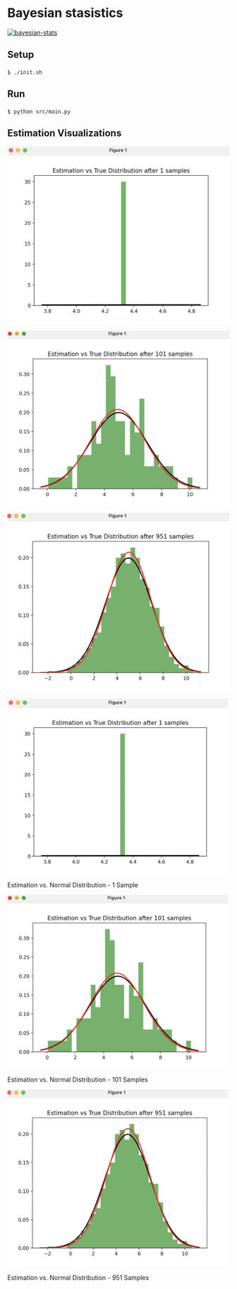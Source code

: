 # Bayesian stasistics

[![bayesian-stats](https://github.com/pieteradejong/bayesian-stats/actions/workflows/ci.yml/badge.svg?branch=main)](https://github.com/pieteradejong/bayesian-stats/actions/workflows/ci.yml)

## Setup
`$ ./init.sh`

## Run
`$ python src/main.py`

## Estimation Visualizations

![Estimation vs. Normal Distribution - 1 Sample](https://github.com/pieteradejong/bayesian-stats/blob/main/matplotlib_estimate_v_normal_dist_1_sample.png)

![Estimation vs. Normal Distribution - 101 Samples](https://github.com/pieteradejong/bayesian-stats/blob/main/matplotlib_estimate_v_normal_dist_101_sample.png)

![Estimation vs. Normal Distribution - 951 Samples](https://github.com/pieteradejong/bayesian-stats/blob/main/matplotlib_estimate_v_normal_dist_951_sample.png)


<img src="https://github.com/pieteradejong/bayesian-stats/blob/main/matplotlib_estimate_v_normal_dist_1_sample.png" width="500">
<p>Estimation vs. Normal Distribution - 1 Sample</p>

<img src="https://github.com/pieteradejong/bayesian-stats/blob/main/matplotlib_estimate_v_normal_dist_101_sample.png" width="500">
<p>Estimation vs. Normal Distribution - 101 Samples</p>

<img src="https://github.com/pieteradejong/bayesian-stats/blob/main/matplotlib_estimate_v_normal_dist_951_sample.png" width="500">
<p>Estimation vs. Normal Distribution - 951 Samples</p>
